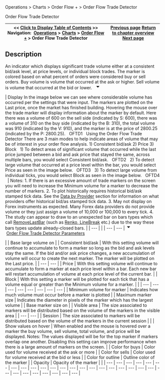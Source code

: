 ﻿
Operations \> Charts \> Order Flow \+ \> Order Flow Trade Detector

Order Flow Trade Detector

| \<\< [Click to Display Table of Contents](order_flow_trade_detector.md) \>\> **Navigation:**     [Operations](operations.md) \> [Charts](charts.md) \> [Order Flow \+](order_flow_plus.md) \> Order Flow Trade Detector | [Previous page](order_flow_volume_profile.md) [Return to chapter overview](order_flow_plus.md) [Next page](order_flow_market_depth_map.md) |
| --- | --- |
## Description
An indicator which displays significant trade volume either at a consistent bid/ask level, at price levels, or individual block trades. The marker is colored based on what percent of orders were considered buy or sell orders. Buy volume is volume that occurred at the ask or higher. Sell volume is volume that occurred at the bid or lower.
 
![tog_minus](tog_minus.gif)

| Display In the image below we can see where considerable volume has occurred per the settings that were input. The markers are plotted on the Last price, once the market has finished building. Hovering the mouse over the trade marker will display information about the marker by default. Here there was a volume of 600 on the sell side (indicated by S: 600\), there was a volume of 310 on the buy side (indicated by the B: 310\), the total volume was 910 (indicated by the V: 910\), and the marker is at the price of 2800\.25 (indicated by the P: 2800\.25\).   OFTD1   Using the Order Flow Trade Detector There are 3 main modes to help indicate areas of volume that may be of interest in your order flow analysis. 1\) Consistent bid/ask 2\) Price 3\) Block   1\) To detect areas of significant volume that occurred while the last price jumped between a bid and ask price that stayed the same, across multiple bars, you would select Consistent bid/ask.   OFTD2   2\) To detect large volume that occurred at a price level within the bar, you would select Price as seen in the image below.    OFTD3   3\) To detect large volume from individual ticks, you would select Block as seen in the image below.   OFTD4     | Notes:  1\. If there is an excessive amount of trade markers on the screen you will need to increase the Minimum volume for a marker to decrease the number of markers. 2\. To plot historically requires historical bid/ask stamped tick data. See the [Data by Provider](data_by_provider.md) section for information on what providers offer historical bid/as stamped tick data. 3\. May not display on Forex instruments as expected. Many Forex data providers do not provide volume or they just assign a volume of 10,000 or 100,000 to every tick. 4\. The study can appear to draw to an unexpected bar on bars types which call [RemoveLastBar](removelastbar.md) (such as [Renko, LineBreak](bar_types.md) etc.) due to the way these bars types update already\-closed bars. | | --- | |
| --- | --- |
![tog_minus](tog_minus.gif)        [Order Flow Trade Detector Parameters](javascript:HMToggle('toggle','OrderFlowTradeDetectorParameters','OrderFlowTradeDetectorParameters_ICON'))

| | Base large volume on | | Consistent bid/ask | With this setting volume will continue to accumulate to form a marker so long as the bid and ask levels stay the same. If the bid and/or ask price changes, a new accumulation of volume will occur to create the next marker. The marker will be plotted on the Last price. | | --- | --- | | Price | With this setting volume will continue to accumulate to form a marker at each price level within a bar. Each new bar will restart accumulation of volume at each price level of the current bar. | | Block | With this setting a marker will be plotted for each tick that has a volume equal or greater than the Minimum volume for a marker. | | | --- | --- | --- | --- | --- | --- | --- | --- | | Minimum volume for marker | Indicates how much volume must occur before a marker is plotted | | Maximum marker size | Indicates the diameter in pixels of the marker which has the largest volume | | Base marker size on | | Visible area | The size associated to markers will be distributed based on the volume of the markers in the visible area | | --- | --- | | Session | The size associated to markers will be distributed based on the volume of the markers in the current session | | | Show values on hover | When enabled and the mouse is hovered over a marker the buy volume, sell volume, total volume, and price will be displayed.  Notes: The values displayed will be for the top marker if markers overlap one another. Disabling this setting can improve performance when there is a large amount of markers on the screen. | | Color for buys | Color used for volume received at the ask or more | | Color for sells | Color used for volume received at the bid or less | | Color for outline | Outline color of the marker | | Opacity | Opacity of the marker | |
| --- | --- | --- | --- | --- | --- | --- | --- | --- | --- | --- | --- | --- | --- | --- | --- | --- | --- | --- | --- | --- | --- | --- | --- | --- | --- | --- | --- | --- |

